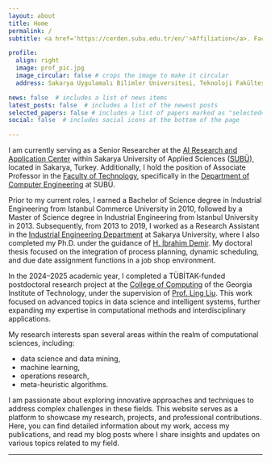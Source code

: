 ```yaml
---
layout: about
title: Home
permalink: /
subtitle: <a href='https://cerden.subu.edu.tr/en/'>Affiliation</a>. Faculty of Technology, Department of Computer Engineering, Sakarya University of Applied Sciences, Sakarya, Türkiye.

profile:
  align: right
  image: prof_pic.jpg
  image_circular: false # crops the image to make it circular
  address: Sakarya Uygulamalı Bilimler Üniversitesi, Teknoloji Fakültesi T3 Blok 355 nolu oda, Esentepe Kampüsü, Serdivan/Sakarya, Türkiye

news: false  # includes a list of news items
latest_posts: false  # includes a list of the newest posts
selected_papers: false # includes a list of papers marked as "selected={true}"
social: false  # includes social icons at the bottom of the page

---
```


I am currently serving as a Senior Researcher at the [AI Research and Application Center](https://yapayzeka.subu.edu.tr/en) within Sakarya University of Applied Sciences ([SUBÜ](https://www.subu.edu.tr/en)), located in Sakarya, Turkey. Additionally, I hold the position of Associate Professor in the [Faculty of Technology](https://tf.subu.edu.tr/en/anasayfa), specifically in the [Department of Computer Engineering](https://bm.subu.edu.tr/en) at SUBÜ.

Prior to my current roles, I earned a Bachelor of Science degree in Industrial Engineering from Istanbul Commerce University in 2010, followed by a Master of Science degree in Industrial Engineering from Istanbul University in 2013. Subsequently, from 2013 to 2019, I worked as a Research Assistant in the [Industrial Engineering Department](https://ie.sakarya.edu.tr/en) at Sakarya University, where I also completed my Ph.D. under the guidance of [H. İbrahim Demir](https://hidemir.sakarya.edu.tr/en). My doctoral thesis focused on the integration of process planning, dynamic scheduling, and due date assignment functions in a job shop environment.

In the 2024–2025 academic year, I completed a TÜBİTAK-funded postdoctoral research project at the [College of Computing](http://www.coc.gatech.edu/) of the Georgia Institute of Technology, under the supervision of [Prof. Ling Liu](https://www.cc.gatech.edu/people/ling-liu). This work focused on advanced topics in data science and intelligent systems, further expanding my expertise in computational methods and interdisciplinary applications.

My research interests span several areas within the realm of computational sciences, including:
- data science and data mining, 
- machine learning, 
- operations research, 
- meta-heuristic algorithms. 

I am passionate about exploring innovative approaches and techniques to address complex challenges in these fields. This website serves as a platform to showcase my research, projects, and professional contributions. Here, you can find detailed information about my work, access my publications, and read my blog posts where I share insights and updates on various topics related to my field.

---
